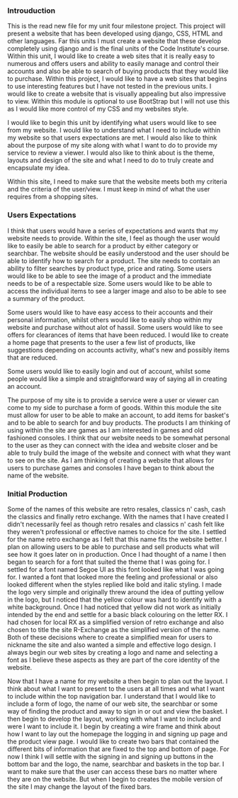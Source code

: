 <h3>Introuduction</h3>

This is the read new file for my unit four milestone project.  This project will present a website that has been developed using django, CSS, HTML and other languages.  Far this units I must create a website that these develop completely using django and is the final units of the Code Institute's course.  Within this unit, I would like to create a web sites that it is really easy to numerous and offers users and ability to easily manage and control their accounts and also be able to search of buying products that they would like to purchase.  Within this project, I would like to have a web sites that begins to use interesting features but I have not tested in the previous units.  I would like to create a website that is visually appealing but also impressive to view.  Within this module is optional to use BootStrap but I will not use this as I would like more control of my CSS and my websites style.

I would like to begin this unit by identifying what users would like to see from my website.  I would like to understand what I need to include within my website so that users expectations are met.  I would also like to think about the purpose of my site along with what I want to do to provide my service to review a viewer.  I would also like to think about is the theme, layouts and design of the site and what I need to do to truly create and encapsulate my idea.

Within this site, I need to make sure that the website meets both my criteria and the criteria of the user/view.  I must keep in mind of what the user requires from a shopping sites.

<h3>Users Expectations</h3>

I think that users would have a series of expectations and wants that my website needs to provide.  Within the site, I feel as though the user would like to easily be able to search for a product by either category or searchbar.  The website should be easily understood and the user should be able to identify how to search for a product.  The site needs to contain an ability to filter searches by product type, price and rating.  Some users would like to be able to see the image of a product and the immediate needs to be of a respectable size.  Some users would like to be able to access the individual items to see a larger image and also to be able to see a summary of the product.

Some users would like to have easy access to their accounts and their personal information, whilst others would like to easily shop within my website and purchase without alot of hassil.  Some users would like to see offers for clearances of items that have been reduced.  I would like to create a home page that presents to the user a few list of products, like suggestions depending on accounts activity, what's new and possibly items that are reduced.

Some users would like to easily login and out of account, whilst some people would like a simple and straightforward way of saying all in creating an account.

The purpose of my site is to provide a service were a user or viewer can come to my side to purchase a form of goods.  Within this module the site must allow for user to be able to make an account, to add items for basket's and to be able to search for and buy products.  The products I am thinking of using within the site are games as I am interested in games and old fashioned consoles.  I think that our website needs to be somewhat personal to the user as they can connect with the idea and website closer and be able to truly build the image of the website and connect with what they want to see on the site.  As I am thinking of creating a website that allows for users to purchase games and consoles I have began to think about the name of the website.

<h3>Initial Production</h3>

Some of the names of this website are retro resales, classics n' cash, cash the classics and finally retro exchange.  With the names that I have created I didn't necessarily feel as though retro resales and classics n' cash felt like they weren't professional or effective names to choice for the site.  I settled for the name retro exchange as I felt that this name fits the website better.  I plan on allowing users to be able to purchase and sell products what will see how it goes later on in production.  Once I had thought of a name I then began to search for a font that suited the theme that I was going for.  I settled for a font named Segoe UI as this font looked like what I was going for.  I wanted a font that looked more the feeling and professional or also looked different when the styles replied like bold and italic styling.  I made the logo very simple and originally threw around the idea of putting yellow in the logo, but I noticed that the yellow colour was hard to identify with a white background.  Once I had noticed that yellow did not work as initially intended by the end and settle for a basic black colouring on the letter RX.  I had chosen for local RX as a simplified version of retro exchange and also chosen to title the site R-Exchange as the simplified version of the name.  Both of these decisions where to create a simplified mean for users to nickname the site and also wanted a simple and effective logo design.  I always begin our web sites by creating a logo and name and selecting a font as I believe these aspects as they are part of the core identity of the website.

Now that I have a name for my website a then begin to plan out the layout.  I think about what I want to present to the users at all times and what I want to include within the top navigation bar.  I understand that I would like to include a form of logo, the name of our web site, the searchbar or some way of finding the product and away to sign in or out and view the basket.  I then begin to develop the layout, working with what I want to include and were I want to include it.  I begin by creating a wire frame and think about how I want to lay out the homepage the logging in and signing up page and the product view page.  I would like to create two bars that contained the different bits of information that are fixed to the top and bottom of page.  For now I think I will settle with the signing in and signing up buttons in the bottom bar and the logo, the name, searchbar and baskets in the top bar.  I want to make sure that the user can access these bars no matter where they are on the website.  But when I begin to creates the mobile version of the site I may change the layout of the fixed bars.
